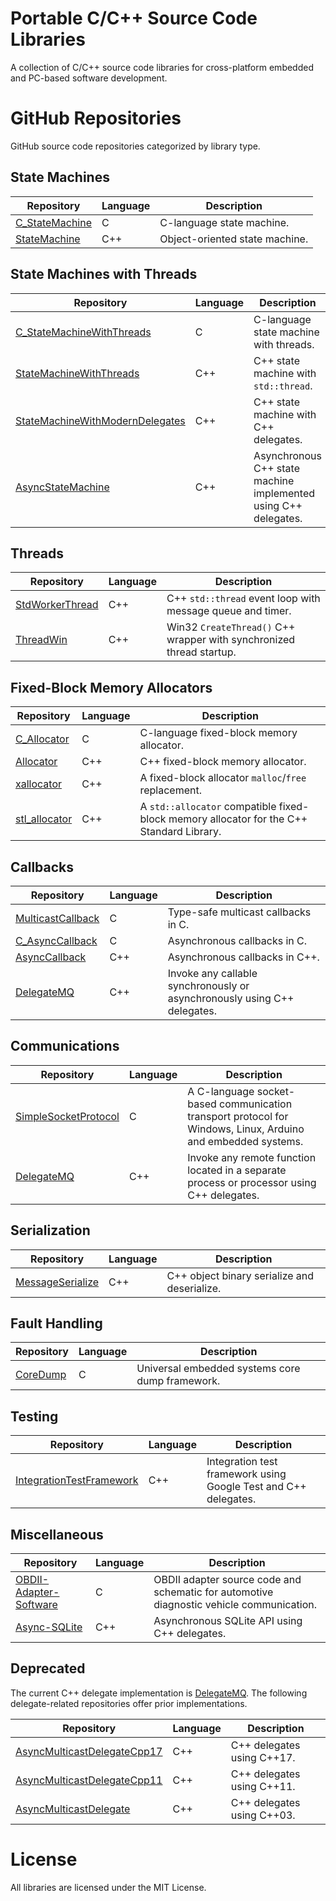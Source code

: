 # Portable C/C++ Source Code Libraries

A collection of C/C++ source code libraries for cross-platform embedded and PC-based software development.

# GitHub Repositories

GitHub source code repositories categorized by library type.

## State Machines

| Repository | Language | Description |
|------------|----------|-------------|
| [C_StateMachine](https://github.com/endurodave/C_StateMachine) | C | C-language state machine. |
| [StateMachine](https://github.com/endurodave/StateMachine) | C++ | Object-oriented state machine. 

## State Machines with Threads

| Repository | Language | Description |
|------------|----------|-------------|
| [C_StateMachineWithThreads](https://github.com/endurodave/C_StateMachineWithThreads) | C | C-language state machine with threads. |
| [StateMachineWithThreads](https://github.com/endurodave/StateMachineWithThreads) | C++ | C++ state machine with `std::thread`. |
| [StateMachineWithModernDelegates](https://github.com/endurodave/StateMachineWithModernDelegates) | C++ | C++ state machine with C++ delegates. |
| [AsyncStateMachine](https://github.com/endurodave/AsyncStateMachine) | C++ | Asynchronous C++ state machine implemented using C++ delegates. |

## Threads

| Repository | Language | Description |
|------------|----------|-------------|
| [StdWorkerThread](https://github.com/endurodave/StdWorkerThread) | C++ | C++ `std::thread` event loop with message queue and timer. |
| [ThreadWin](https://github.com/endurodave/ThreadWin) | C++ | Win32 `CreateThread()` C++ wrapper with synchronized thread startup. |

## Fixed-Block Memory Allocators

| Repository | Language | Description |
|------------|----------|-------------|
| [C_Allocator](https://github.com/endurodave/C_Allocator) | C |  C-language fixed-block memory allocator. |
| [Allocator](https://github.com/endurodave/Allocator) | C++| C++ fixed-block memory allocator. |
| [xallocator](https://github.com/endurodave/xallocator) | C++ | A fixed-block allocator `malloc`/`free` replacement. |
| [stl_allocator](https://github.com/endurodave/stl_allocator) | C++ | A `std::allocator` compatible fixed-block memory allocator for the C++ Standard Library. |
  
## Callbacks

| Repository | Language | Description |
|------------|----------|-------------|
| [MulticastCallback](https://github.com/endurodave/MulticastCallback) | C |Type-safe multicast callbacks in C. |
| [C_AsyncCallback](https://github.com/endurodave/C_AsyncCallback) | C | Asynchronous callbacks in C. |
| [AsyncCallback](https://github.com/endurodave/AsyncCallback) | C++ | Asynchronous callbacks in C++. |
| [DelegateMQ](https://github.com/endurodave/DelegateMQ) | C++ | Invoke any callable synchronously or asynchronously using C++ delegates. |

## Communications

| Repository | Language | Description |
|------------|----------|-------------|
| [SimpleSocketProtocol](https://github.com/endurodave/SimpleSocketProtocol) | C | A C-language socket-based communication transport protocol for Windows, Linux, Arduino and embedded systems. |
| [DelegateMQ](https://github.com/endurodave/DelegateMQ) | C++ | Invoke any remote function located in a separate process or processor using C++ delegates. |

## Serialization

| Repository | Language | Description |
|------------|----------|-------------|
| [MessageSerialize](https://github.com/endurodave/MessageSerialize) | C++ | C++ object binary serialize and deserialize. |

## Fault Handling

| Repository | Language | Description |
|------------|----------|-------------|
| [CoreDump](https://github.com/endurodave/CoreDump) | C | Universal embedded systems core dump framework. |

## Testing

| Repository | Language | Description |
|------------|----------|-------------|
| [IntegrationTestFramework](https://github.com/endurodave/IntegrationTestFramework ) | C++ | Integration test framework using Google Test and C++ delegates. |

## Miscellaneous

| Repository | Language | Description |
|------------|----------|-------------|
| [OBDII-Adapter-Software](https://github.com/endurodave/OBDII-Adapter-Software) | C | OBDII adapter source code and schematic for automotive diagnostic vehicle communication. |
| [Async-SQLite](https://github.com/endurodave/Async-SQLite) | C++ | Asynchronous SQLite API using C++ delegates. |

## Deprecated

The current C++ delegate implementation is [DelegateMQ](https://github.com/endurodave/DelegateMQ). The following delegate-related repositories offer prior implementations.

| Repository | Language | Description |
|------------|----------|-------------|
| [AsyncMulticastDelegateCpp17](https://github.com/endurodave/AsyncMulticastDelegateCpp17) | C++ | C++ delegates using C++17. |
| [AsyncMulticastDelegateCpp11](https://github.com/endurodave/AsyncMulticastDelegateCpp11) | C++ | C++ delegates using C++11. |
| [AsyncMulticastDelegate](https://github.com/endurodave/AsyncMulticastDelegate) | C++ | C++ delegates using C++03. |

# License

All libraries are licensed under the MIT License.

